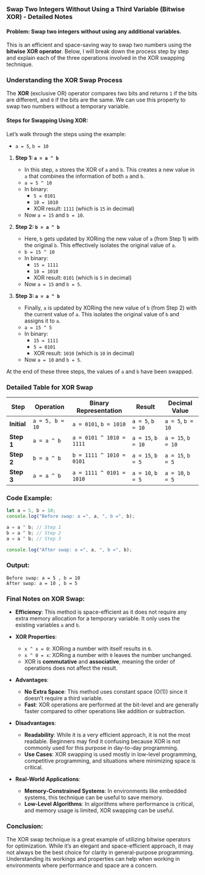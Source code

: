 ### **Swap Two Integers Without Using a Third Variable (Bitwise XOR) - Detailed Notes**

#### **Problem**: Swap two integers without using any additional variables.

This is an efficient and space-saving way to swap two numbers using the **bitwise XOR operator**. Below, I will break down the process step by step and explain each of the three operations involved in the XOR swapping technique.

### **Understanding the XOR Swap Process**

The **XOR** (exclusive OR) operator compares two bits and returns `1` if the bits are different, and `0` if the bits are the same. We can use this property to swap two numbers without a temporary variable.

#### **Steps for Swapping Using XOR**:

Let’s walk through the steps using the example:
- `a = 5`, `b = 10`

1. **Step 1: `a = a ^ b`**
   - In this step, `a` stores the XOR of `a` and `b`. This creates a new value in `a` that combines the information of both `a` and `b`.
   - `a = 5 ^ 10`
   - In binary:
     - `5 = 0101`
     - `10 = 1010`
     - XOR result: `1111` (which is `15` in decimal)
   - Now `a = 15` and `b = 10`.

2. **Step 2: `b = a ^ b`**
   - Here, `b` gets updated by XORing the new value of `a` (from Step 1) with the original `b`. This effectively isolates the original value of `a`.
   - `b = 15 ^ 10`
   - In binary:
     - `15 = 1111`
     - `10 = 1010`
     - XOR result: `0101` (which is `5` in decimal)
   - Now `a = 15` and `b = 5`.

3. **Step 3: `a = a ^ b`**
   - Finally, `a` is updated by XORing the new value of `b` (from Step 2) with the current value of `a`. This isolates the original value of `b` and assigns it to `a`.
   - `a = 15 ^ 5`
   - In binary:
     - `15 = 1111`
     - `5 = 0101`
     - XOR result: `1010` (which is `10` in decimal)
   - Now `a = 10` and `b = 5`.

At the end of these three steps, the values of `a` and `b` have been swapped.

### **Detailed Table for XOR Swap**

| Step | Operation  | Binary Representation | Result | Decimal Value |
|------|------------|-----------------------|--------|---------------|
| **Initial** | `a = 5, b = 10` | `a = 0101`, `b = 1010` | `a = 5`, `b = 10` | `a = 5`, `b = 10` |
| **Step 1** | `a = a ^ b` | `a = 0101 ^ 1010 = 1111` | `a = 15`, `b = 10` | `a = 15`, `b = 10` |
| **Step 2** | `b = a ^ b` | `b = 1111 ^ 1010 = 0101` | `a = 15`, `b = 5` | `a = 15`, `b = 5` |
| **Step 3** | `a = a ^ b` | `a = 1111 ^ 0101 = 1010` | `a = 10`, `b = 5` | `a = 10`, `b = 5` |

### **Code Example**:

```javascript
let a = 5, b = 10;
console.log("Before swap: a =", a, ", b =", b);

a = a ^ b; // Step 1
b = a ^ b; // Step 2
a = a ^ b; // Step 3

console.log("After swap: a =", a, ", b =", b);
```

### **Output**:
```
Before swap: a = 5 , b = 10
After swap: a = 10 , b = 5
```

### **Final Notes on XOR Swap:**

- **Efficiency**: This method is space-efficient as it does not require any extra memory allocation for a temporary variable. It only uses the existing variables `a` and `b`.
  
- **XOR Properties**:
  - `x ^ x = 0`: XORing a number with itself results in `0`.
  - `x ^ 0 = x`: XORing a number with `0` leaves the number unchanged.
  - XOR is **commutative** and **associative**, meaning the order of operations does not affect the result.

- **Advantages**:
  - **No Extra Space**: This method uses constant space (O(1)) since it doesn’t require a third variable.
  - **Fast**: XOR operations are performed at the bit-level and are generally faster compared to other operations like addition or subtraction.

- **Disadvantages**:
  - **Readability**: While it is a very efficient approach, it is not the most readable. Beginners may find it confusing because XOR is not commonly used for this purpose in day-to-day programming.
  - **Use Cases**: XOR swapping is used mostly in low-level programming, competitive programming, and situations where minimizing space is critical.

- **Real-World Applications**:
  - **Memory-Constrained Systems**: In environments like embedded systems, this technique can be useful to save memory.
  - **Low-Level Algorithms**: In algorithms where performance is critical, and memory usage is limited, XOR swapping can be useful.

### **Conclusion**:

The XOR swap technique is a great example of utilizing bitwise operators for optimization. While it’s an elegant and space-efficient approach, it may not always be the best choice for clarity in general-purpose programming. Understanding its workings and properties can help when working in environments where performance and space are a concern.